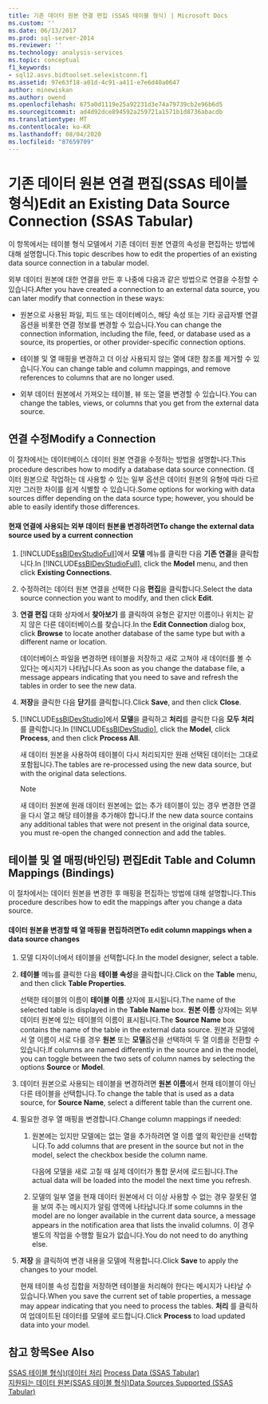 ```yaml
---
title: 기존 데이터 원본 연결 편집 (SSAS 테이블 형식) | Microsoft Docs
ms.custom: ''
ms.date: 06/13/2017
ms.prod: sql-server-2014
ms.reviewer: ''
ms.technology: analysis-services
ms.topic: conceptual
f1_keywords:
- sql12.asvs.bidtoolset.selexistconn.f1
ms.assetid: 97e63f18-a01d-4c91-a411-e7e6d40a0647
author: minewiskan
ms.author: owend
ms.openlocfilehash: 675a0d1119e25a92231d3e74a79739cb2e96b6d5
ms.sourcegitcommit: ad4d92dce894592a259721a1571b1d8736abacdb
ms.translationtype: MT
ms.contentlocale: ko-KR
ms.lasthandoff: 08/04/2020
ms.locfileid: "87659709"
---
```

# <a name="edit-an-existing-data-source-connection-ssas-tabular"></a><span data-ttu-id="cf9ef-102">기존 데이터 원본 연결 편집(SSAS 테이블 형식)</span><span class="sxs-lookup"><span data-stu-id="cf9ef-102">Edit an Existing Data Source Connection (SSAS Tabular)</span></span>
  <span data-ttu-id="cf9ef-103">이 항목에서는 테이블 형식 모델에서 기존 데이터 원본 연결의 속성을 편집하는 방법에 대해 설명합니다.</span><span class="sxs-lookup"><span data-stu-id="cf9ef-103">This topic describes how to edit the properties of an existing data source connection in a tabular model.</span></span>  
  
 <span data-ttu-id="cf9ef-104">외부 데이터 원본에 대한 연결을 만든 후 나중에 다음과 같은 방법으로 연결을 수정할 수 있습니다.</span><span class="sxs-lookup"><span data-stu-id="cf9ef-104">After you have created a connection to an external data source, you can later modify that connection in these ways:</span></span>  
  
-   <span data-ttu-id="cf9ef-105">원본으로 사용된 파일, 피드 또는 데이터베이스, 해당 속성 또는 기타 공급자별 연결 옵션을 비롯한 연결 정보를 변경할 수 있습니다.</span><span class="sxs-lookup"><span data-stu-id="cf9ef-105">You can change the connection information, including the file, feed, or database used as a source, its properties, or other provider-specific connection options.</span></span>  
  
-   <span data-ttu-id="cf9ef-106">테이블 및 열 매핑을 변경하고 더 이상 사용되지 않는 열에 대한 참조를 제거할 수 있습니다.</span><span class="sxs-lookup"><span data-stu-id="cf9ef-106">You can change table and column mappings, and remove references to columns that are no longer used.</span></span>  
  
-   <span data-ttu-id="cf9ef-107">외부 데이터 원본에서 가져오는 테이블, 뷰 또는 열을 변경할 수 있습니다.</span><span class="sxs-lookup"><span data-stu-id="cf9ef-107">You can change the tables, views, or columns that you get from the external data source.</span></span>  
  
## <a name="modify-a-connection"></a><span data-ttu-id="cf9ef-108">연결 수정</span><span class="sxs-lookup"><span data-stu-id="cf9ef-108">Modify a Connection</span></span>  
 <span data-ttu-id="cf9ef-109">이 절차에서는 데이터베이스 데이터 원본 연결을 수정하는 방법을 설명합니다.</span><span class="sxs-lookup"><span data-stu-id="cf9ef-109">This procedure describes how to modify a database data source connection.</span></span> <span data-ttu-id="cf9ef-110">데이터 원본으로 작업하는 데 사용할 수 있는 일부 옵션은 데이터 원본의 유형에 따라 다르지만 그러한 차이를 쉽게 식별할 수 있습니다.</span><span class="sxs-lookup"><span data-stu-id="cf9ef-110">Some options for working with data sources differ depending on the data source type; however, you should be able to easily identify those differences.</span></span>  
  
#### <a name="to-change-the-external-data-source-used-by-a-current-connection"></a><span data-ttu-id="cf9ef-111">현재 연결에 사용되는 외부 데이터 원본을 변경하려면</span><span class="sxs-lookup"><span data-stu-id="cf9ef-111">To change the external data source used by a current connection</span></span>  
  
1.  <span data-ttu-id="cf9ef-112">[!INCLUDE[ssBIDevStudioFull](../includes/ssbidevstudiofull-md.md)]에서 **모델** 메뉴를 클릭한 다음 **기존 연결**을 클릭합니다.</span><span class="sxs-lookup"><span data-stu-id="cf9ef-112">In [!INCLUDE[ssBIDevStudioFull](../includes/ssbidevstudiofull-md.md)], click the **Model** menu, and then click **Existing Connections**.</span></span>  
  
2.  <span data-ttu-id="cf9ef-113">수정하려는 데이터 원본 연결을 선택한 다음 **편집**을 클릭합니다.</span><span class="sxs-lookup"><span data-stu-id="cf9ef-113">Select the data source connection you want to modify, and then click **Edit**.</span></span>  
  
3.  <span data-ttu-id="cf9ef-114">**연결 편집** 대화 상자에서 **찾아보기** 를 클릭하여 유형은 같지만 이름이나 위치는 같지 않은 다른 데이터베이스를 찾습니다.</span><span class="sxs-lookup"><span data-stu-id="cf9ef-114">In the **Edit Connection** dialog box, click **Browse** to locate another database of the same type but with a different name or location.</span></span>  
  
     <span data-ttu-id="cf9ef-115">데이터베이스 파일을 변경하면 테이블을 저장하고 새로 고쳐야 새 데이터를 볼 수 있다는 메시지가 나타납니다.</span><span class="sxs-lookup"><span data-stu-id="cf9ef-115">As soon as you change the database file, a message appears indicating that you need to save and refresh the tables in order to see the new data.</span></span>  
  
4.  <span data-ttu-id="cf9ef-116">**저장**을 클릭한 다음 **닫기**를 클릭합니다.</span><span class="sxs-lookup"><span data-stu-id="cf9ef-116">Click **Save**, and then click **Close**.</span></span>  
  
5.  <span data-ttu-id="cf9ef-117">[!INCLUDE[ssBIDevStudio](../includes/ssbidevstudio-md.md)]에서 **모델**을 클릭하고 **처리**를 클릭한 다음 **모두 처리**를 클릭합니다.</span><span class="sxs-lookup"><span data-stu-id="cf9ef-117">In [!INCLUDE[ssBIDevStudio](../includes/ssbidevstudio-md.md)], click the **Model**, click **Process**, and then click **Process All**.</span></span>  
  
     <span data-ttu-id="cf9ef-118">새 데이터 원본을 사용하여 테이블이 다시 처리되지만 원래 선택된 데이터는 그대로 포함됩니다.</span><span class="sxs-lookup"><span data-stu-id="cf9ef-118">The tables are re-processed using the new data source, but with the original data selections.</span></span>  
  
    > [!NOTE]  
    >  <span data-ttu-id="cf9ef-119">새 데이터 원본에 원래 데이터 원본에는 없는 추가 테이블이 있는 경우 변경한 연결을 다시 열고 해당 테이블을 추가해야 합니다.</span><span class="sxs-lookup"><span data-stu-id="cf9ef-119">If the new data source contains any additional tables that were not present in the original data source, you must re-open the changed connection and add the tables.</span></span>  
  
## <a name="edit-table-and-column-mappings-bindings"></a><span data-ttu-id="cf9ef-120">테이블 및 열 매핑(바인딩) 편집</span><span class="sxs-lookup"><span data-stu-id="cf9ef-120">Edit Table and Column Mappings (Bindings)</span></span>  
 <span data-ttu-id="cf9ef-121">이 절차에서는 데이터 원본을 변경한 후 매핑을 편집하는 방법에 대해 설명합니다.</span><span class="sxs-lookup"><span data-stu-id="cf9ef-121">This procedure describes how to edit the mappings after you change a data source.</span></span>  
  
#### <a name="to-edit-column-mappings-when-a-data-source-changes"></a><span data-ttu-id="cf9ef-122">데이터 원본을 변경할 때 열 매핑을 편집하려면</span><span class="sxs-lookup"><span data-stu-id="cf9ef-122">To edit column mappings when a data source changes</span></span>  
  
1.  <span data-ttu-id="cf9ef-123">모델 디자이너에서 테이블을 선택합니다.</span><span class="sxs-lookup"><span data-stu-id="cf9ef-123">In the model designer, select a table.</span></span>  
  
2.  <span data-ttu-id="cf9ef-124">**테이블** 메뉴를 클릭한 다음 **테이블 속성**을 클릭합니다.</span><span class="sxs-lookup"><span data-stu-id="cf9ef-124">Click on the **Table** menu, and then click **Table Properties**.</span></span>  
  
     <span data-ttu-id="cf9ef-125">선택한 테이블의 이름이 **테이블 이름** 상자에 표시됩니다.</span><span class="sxs-lookup"><span data-stu-id="cf9ef-125">The name of the selected table is displayed in the **Table Name** box.</span></span> <span data-ttu-id="cf9ef-126">**원본 이름** 상자에는 외부 데이터 원본에 있는 테이블의 이름이 표시됩니다.</span><span class="sxs-lookup"><span data-stu-id="cf9ef-126">The **Source Name** box contains the name of the table in the external data source.</span></span> <span data-ttu-id="cf9ef-127">원본과 모델에서 열 이름이 서로 다를 경우 **원본** 또는 **모델**옵션을 선택하여 두 열 이름을 전환할 수 있습니다.</span><span class="sxs-lookup"><span data-stu-id="cf9ef-127">If columns are named differently in the source and in the model, you can toggle between the two sets of column names by selecting the options **Source** or **Model**.</span></span>  
  
3.  <span data-ttu-id="cf9ef-128">데이터 원본으로 사용되는 테이블을 변경하려면 **원본 이름**에서 현재 테이블이 아닌 다른 테이블을 선택합니다.</span><span class="sxs-lookup"><span data-stu-id="cf9ef-128">To change the table that is used as a data source, for **Source Name**, select a different table than the current one.</span></span>  
  
4.  <span data-ttu-id="cf9ef-129">필요한 경우 열 매핑을 변경합니다.</span><span class="sxs-lookup"><span data-stu-id="cf9ef-129">Change column mappings if needed:</span></span>  
  
    1.  <span data-ttu-id="cf9ef-130">원본에는 있지만 모델에는 없는 열을 추가하려면 열 이름 옆의 확인란을 선택합니다.</span><span class="sxs-lookup"><span data-stu-id="cf9ef-130">To add columns that are present in the source but not in the model, select the checkbox beside the column name.</span></span>  
  
         <span data-ttu-id="cf9ef-131">다음에 모델을 새로 고칠 때 실제 데이터가 통합 문서에 로드됩니다.</span><span class="sxs-lookup"><span data-stu-id="cf9ef-131">The actual data will be loaded into the model the next time you refresh.</span></span>  
  
    2.  <span data-ttu-id="cf9ef-132">모델의 일부 열을 현재 데이터 원본에서 더 이상 사용할 수 없는 경우 잘못된 열을 보여 주는 메시지가 알림 영역에 나타납니다.</span><span class="sxs-lookup"><span data-stu-id="cf9ef-132">If some columns in the model are no longer available in the current data source, a message appears in the notification area that lists the invalid columns.</span></span> <span data-ttu-id="cf9ef-133">이 경우 별도의 작업을 수행할 필요가 없습니다.</span><span class="sxs-lookup"><span data-stu-id="cf9ef-133">You do not need to do anything else.</span></span>  
  
5.  <span data-ttu-id="cf9ef-134">**저장** 을 클릭하여 변경 내용을 모델에 적용합니다.</span><span class="sxs-lookup"><span data-stu-id="cf9ef-134">Click **Save** to apply the changes to your model.</span></span>  
  
     <span data-ttu-id="cf9ef-135">현재 테이블 속성 집합을 저장하면 테이블을 처리해야 한다는 메시지가 나타날 수 있습니다.</span><span class="sxs-lookup"><span data-stu-id="cf9ef-135">When you save the current set of table properties, a message may appear indicating that you need to process the tables.</span></span> <span data-ttu-id="cf9ef-136">**처리** 를 클릭하여 업데이트된 데이터를 모델에 로드합니다.</span><span class="sxs-lookup"><span data-stu-id="cf9ef-136">Click **Process** to load updated data into your model.</span></span>  
  
## <a name="see-also"></a><span data-ttu-id="cf9ef-137">참고 항목</span><span class="sxs-lookup"><span data-stu-id="cf9ef-137">See Also</span></span>  
 <span data-ttu-id="cf9ef-138">[SSAS 테이블 형식&#41;&#40;데이터 처리](process-data-ssas-tabular.md) </span><span class="sxs-lookup"><span data-stu-id="cf9ef-138">[Process Data &#40;SSAS Tabular&#41;](process-data-ssas-tabular.md) </span></span>  
 [<span data-ttu-id="cf9ef-139">지원되는 데이터 원본&#40;SSAS 테이블 형식&#41;</span><span class="sxs-lookup"><span data-stu-id="cf9ef-139">Data Sources Supported &#40;SSAS Tabular&#41;</span></span>](tabular-models/data-sources-supported-ssas-tabular.md)  
  
  
